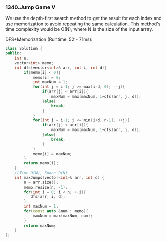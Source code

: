 ### 1340.Jump Game V

We use the depth-first search method to get the result for each index and use memorization to avoid repeating the same calculation. This method's time  complexity would be O(N), where N is the size of the input array.

DFS+Memorization (Runtime: 52 - 71ms):

```c++
class Solution {
public:
    int n;
    vector<int> memo;
    int dfs(vector<int>& arr, int i, int d){
        if(memo[i] < 0){
            memo[i] = 0;
            int maxNum = 1;
            for(int j = i-1; j >= max(i-d, 0); --j){
                if(arr[j] < arr[i]){
                    maxNum = max(maxNum, 1+dfs(arr, j, d));
                }else{
                    break;
                }
            }
            for(int j = i+1; j <= min(i+d, n-1); ++j){
                if(arr[j] < arr[i]){
                    maxNum = max(maxNum, 1+dfs(arr, j, d));
                }else{
                    break;
                }
            }
            memo[i] = maxNum;
        }
        return memo[i];
    }
    //Time O(N), Space O(N)
    int maxJumps(vector<int>& arr, int d) {
        n = arr.size();
        memo.resize(n, -1);
        for(int i = 0; i < n; ++i){
           dfs(arr, i, d); 
        }
        int maxNum = 1;
        for(const auto &num : memo){
            maxNum = max(maxNum, num);
        }
        return maxNum;
    }
};
```

